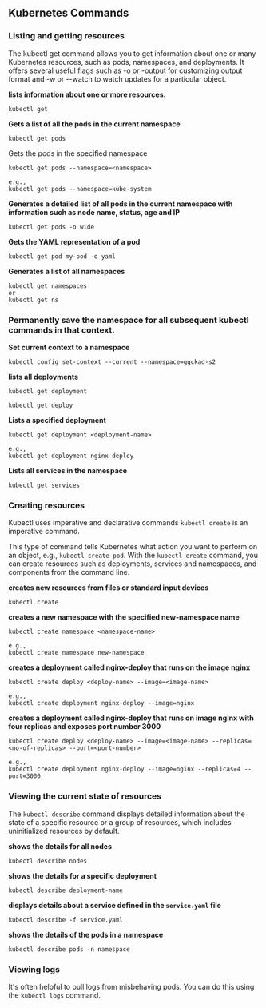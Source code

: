 ## Kubernetes Commands
### Listing and getting resources
The kubectl get command allows you to get information about one or many Kubernetes resources, such as pods, namespaces, and deployments. It offers several useful flags such as -o or -output for customizing output format and -w or --watch to watch updates for a particular object.

**lists information about one or more resources.**

    kubectl get

**Gets a list of all the pods in the current namespace**

    kubectl get pods

Gets the pods in the specified namespace

    kubectl get pods --namespace=<namespace>
    
    e.g.,
    kubectl get pods --namespace=kube-system

**Generates a detailed list of all pods in the current namespace with information such as node name, status, age and IP**

    kubectl get pods -o wide

**Gets the YAML representation of a pod**

    kubectl get pod my-pod -o yaml

**Generates a list of all namespaces**

    kubectl get namespaces
    or
    kubectl get ns

### Permanently save the namespace for all subsequent kubectl commands in that context.

**Set current context to a namespace**

    kubectl config set-context --current --namespace=ggckad-s2

**lists all deployments**

    kubectl get deployment
    
    kubectl get deploy

**Lists a specified deployment**

    kubectl get deployment <deployment-name>
    
    e.g.,
    kubectl get deployment nginx-deploy

**Lists all services in the namespace**

    kubectl get services

### Creating resources
Kubectl uses imperative and declarative commands `kubectl create` is an imperative command.

This type of command tells Kubernetes what action you want to perform on an object, e.g., `kubectl create pod`. With the `kubectl create` command, you can create resources such as deployments, services and namespaces, and components from the command line.

**creates new resources from files or standard input devices**

    kubectl create

**creates a new namespace with the specified new-namespace name**

    kubectl create namespace <namespace-name>
    
    e.g., 
    kubectl create namespace new-namespace

**creates a deployment called nginx-deploy that runs on the image nginx**

    kubectl create deploy <deploy-name> --image=<image-name>
    
    e.g., 
    kubectl create deployment nginx-deploy --image=nginx

**creates a deployment called nginx-deploy that runs on image nginx with four replicas and exposes port number 3000**

    kubectl create deploy <deploy-name> --image=<image-name> --replicas=<no-of-replicas> --port=<port-number> 
    
    e.g., 
    kubectl create deployment nginx-deploy --image=nginx --replicas=4 --port=3000

### Viewing the current state of resources
The `kubectl describe` command displays detailed information about the state of a specific resource or a group of resources, which includes uninitialized resources by default.

**shows the details for all nodes**

    kubectl describe nodes

**shows the details for a specific deployment**

    kubectl describe deployment-name

**displays details about a service defined in the `service.yaml` file**

    kubectl describe -f service.yaml

**shows the details of the pods in a namespace**

    kubectl describe pods -n namespace

### Viewing logs
It's often helpful to pull logs from misbehaving pods. You can do this using the `kubectl logs` command.